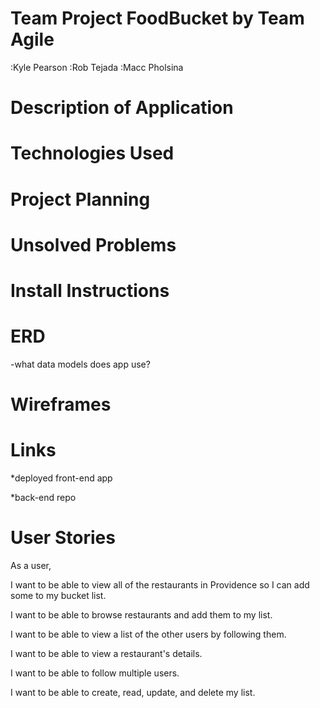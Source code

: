 # Team Project FoodBucket by Team Agile
:Kyle Pearson :Rob Tejada :Macc Pholsina



# Description of Application


# Technologies Used



# Project Planning



# Unsolved Problems



# Install Instructions




# ERD
-what data models does app use?



# Wireframes





# Links

*deployed front-end app

*back-end repo






# User Stories

As a user,

I want to be able to view all of the restaurants in Providence so I can add some to my bucket list.

I want to be able to browse restaurants and add them to my list.

I want to be able to view a list of the other users by following them.

I want to be able to view a restaurant's details.

I want to be able to follow multiple users.

I want to be able to create, read, update, and delete my list.
